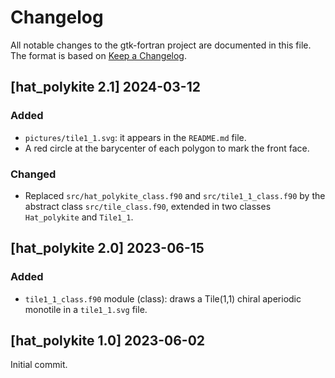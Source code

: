 # Changelog
All notable changes to the gtk-fortran project are documented in this file. The format is based on [Keep a Changelog](https://keepachangelog.com/en/1.0.0/).


## [hat_polykite 2.1] 2024-03-12

### Added
* `pictures/tile1_1.svg`: it appears in the `README.md` file.
* A red circle at the barycenter of each polygon to mark the front face.

### Changed
* Replaced `src/hat_polykite_class.f90` and `src/tile1_1_class.f90` by the abstract class `src/tile_class.f90`, extended in two classes `Hat_polykite` and `Tile1_1`.


## [hat_polykite 2.0] 2023-06-15

### Added
* `tile1_1_class.f90` module (class): draws a Tile(1,1) chiral aperiodic monotile in a `tile1_1.svg` file.


## [hat_polykite 1.0] 2023-06-02

Initial commit.
